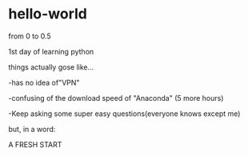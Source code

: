 # hello-world
from 0 to 0.5

1st day of learning python

things actually gose like...

-has no idea of"VPN"

-confusing of the download speed of "Anaconda" (5 more hours)

-Keep asking some super easy questions(everyone knows except me)

but, in a word:

A FRESH START
